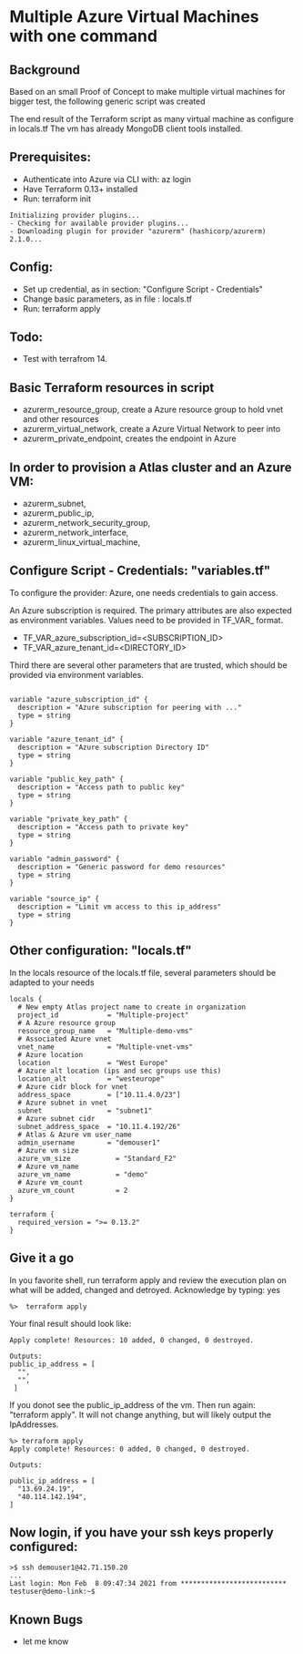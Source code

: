 # Multiple Azure Virtual Machines with one command 

## Background
Based on an small Proof of Concept to make multiple virtual machines for bigger test, the following generic script was created

The end result of the Terraform script as many virtual machine as configure in locals.tf
The vm has already MongoDB client tools installed.

## Prerequisites:
* Authenticate into Azure via CLI with:  az login
* Have Terraform 0.13+ installed
* Run: terraform init 

```
Initializing provider plugins...
- Checking for available provider plugins...
- Downloading plugin for provider "azurerm" (hashicorp/azurerm) 2.1.0...
```

## Config:
* Set up credential, as in section: "Configure Script - Credentials"
* Change basic parameters, as in file : locals.tf
* Run: terraform apply

## Todo:
* Test with terrafrom 14. 

## Basic Terraform resources in script
* azurerm_resource_group, create a Azure resource group to hold vnet and other resources
* azurerm_virtual_network, create a Azure Virtual Network to peer into
* azurerm_private_endpoint, creates the endpoint in Azure

## In order to provision a Atlas cluster and an Azure VM:
* azurerm_subnet, 
* azurerm_public_ip,
* azurerm_network_security_group,
* azurerm_network_interface,
* azurerm_linux_virtual_machine,

 
## Configure Script - Credentials: "variables.tf"

To configure the provider:  Azure, one needs credentials to gain access.

An Azure subscription is required.  The primary attributes are also expected 
as environment variables. Values need to be provided in TF_VAR_ format.

* TF_VAR_azure_subscription_id=<SUBSCRIPTION_ID>
* TF_VAR_azure_tenant_id=<DIRECTORY_ID>

Third there are several other parameters that are trusted, which should be provided via environment variables.
```

variable "azure_subscription_id" {
  description = "Azure subscription for peering with ..."
  type = string
}

variable "azure_tenant_id" {
  description = "Azure subscription Directory ID"
  type = string
}

variable "public_key_path" {
  description = "Access path to public key"
  type = string
}

variable "private_key_path" {
  description = "Access path to private key"
  type = string
}

variable "admin_password" {
  description = "Generic password for demo resources"
  type = string
}

variable "source_ip" {
  description = "Limit vm access to this ip_address"
  type = string
}
```

## Other configuration: "locals.tf"

In the locals resource of the locals.tf file, several parameters should be adapted to your needs
```
locals {
  # New empty Atlas project name to create in organization
  project_id            = "Multiple-project"
  # A Azure resource group
  resource_group_name   = "Multiple-demo-vms"
  # Associated Azure vnet
  vnet_name             = "Multiple-vnet-vms"
  # Azure location
  location              = "West Europe"
  # Azure alt location (ips and sec groups use this)
  location_alt          = "westeurope"
  # Azure cidr block for vnet
  address_space         = ["10.11.4.0/23"]
  # Azure subnet in vnet
  subnet                = "subnet1"
  # Azure subnet cidr
  subnet_address_space  = "10.11.4.192/26"
  # Atlas & Azure vm user_name
  admin_username        = "demouser1"
  # Azure vm size
  azure_vm_size		      = "Standard_F2"
  # Azure vm_name	
  azure_vm_name		      = "demo"
  # Azure vm_count
  azure_vm_count	      = 2
}
 
terraform {
  required_version = ">= 0.13.2"
}
```


## Give it a go

In you favorite shell, run terraform apply and review the execution plan on what will be added, changed and detroyed. Acknowledge by typing: yes 

```
%>  terraform apply
```

Your final result should look like:
```
Apply complete! Resources: 10 added, 0 changed, 0 destroyed.

Outputs:
public_ip_address = [ 
  "",
  "",
 ]
```

If you donot see the public_ip_address of the vm. Then run again: "terraform apply".  It will not change anything, but will likely output the IpAddresses.

```
%> terraform apply
Apply complete! Resources: 0 added, 0 changed, 0 destroyed.

Outputs:

public_ip_address = [
  "13.69.24.19",
  "40.114.142.194",
]
```

## Now login, if you have your ssh keys properly configured:
```
>$ ssh demouser1@42.71.150.20
...
Last login: Mon Feb  8 09:47:34 2021 from **************************
testuser@demo-link:~$ 

```
 
## Known Bugs
* let me know
